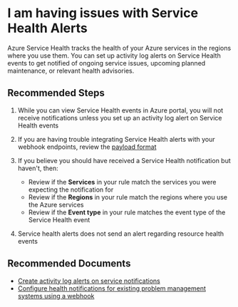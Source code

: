 <properties
	pageTitle="I am having issues with Service Health Alerts"
	description="I am having issues with Service Health Alerts"
	infoBubbleText=""
	service="microsoft.insights"
	resource="activitylogalerts"
	authors="snehithm, msvijayn, dkamstra"
	authoralias="snmuvva, vinagara,dukek"
	displayOrder="8"
	articleId="insights-alert-service-health"
	diagnosticScenario=""
	selfHelpType="generic"
	supportTopicIds="32630725"
	resourceTags=""
	productPesIds="15454"
	cloudEnvironments="public, Fairfax"
/>

# I am having issues with Service Health Alerts

Azure Service Health tracks the health of your Azure services in the regions where you use them. You can set up activity log alerts on Service Health events to get notified of ongoing service issues, upcoming planned maintenance, or relevant health advisories.

## **Recommended Steps**

1. While you can view Service Health events in Azure portal, you will not receive notifications unless you set up an activity log alert on Service Health events
2. If you are having trouble integrating Service Health alerts with your webhook endpoints, review the [payload format](https://docs.microsoft.com/azure/azure-monitor/platform/activity-log-alerts-webhook#servicehealth)

3. If you believe you should have received a Service Health notification but haven't, then:

    * Review if the **Services** in your rule match the services you were expecting the notification for
    * Review if the **Regions** in your rule match the regions where you use the Azure services
    * Review if the **Event type** in your rule matches the event type of the Service Health event

4. Service health alerts does not send an alert regarding resource health events

## **Recommended Documents**

* [Create activity log alerts on service notifications](https://docs.microsoft.com/azure/azure-monitor/platform/alerts-activity-log-service-notifications?toc=%2fazure%2fservice-health%2ftoc.json)<br>
* [Configure health notifications for existing problem management systems using a webhook](https://docs.microsoft.com/azure/service-health/service-health-alert-webhook-guide)
